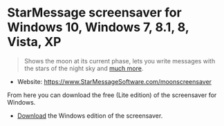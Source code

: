 # StarMessage screensaver for Windows 10, Windows 7, 8.1, 8, Vista, XP

> Shows the moon at its current phase, lets you write messages with the stars of the night sky and [much more](https://github.com/starmessage/StarMessage-screensaver).

- Website: https://www.StarMessageSoftware.com/moonscreensaver

From here you can download the free (Lite edition) of the screensaver for Windows.  
- [Download](https://github.com/starmessage/StarMessage-screensaver/raw/master/Windows%20screensaver%20download/starmessage-setup.exe) the Windows edition of the screensaver.
